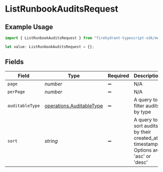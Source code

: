 # ListRunbookAuditsRequest

## Example Usage

```typescript
import { ListRunbookAuditsRequest } from "firehydrant-typescript-sdk/models/operations";

let value: ListRunbookAuditsRequest = {};
```

## Fields

| Field                                                                             | Type                                                                              | Required                                                                          | Description                                                                       |
| --------------------------------------------------------------------------------- | --------------------------------------------------------------------------------- | --------------------------------------------------------------------------------- | --------------------------------------------------------------------------------- |
| `page`                                                                            | *number*                                                                          | :heavy_minus_sign:                                                                | N/A                                                                               |
| `perPage`                                                                         | *number*                                                                          | :heavy_minus_sign:                                                                | N/A                                                                               |
| `auditableType`                                                                   | [operations.AuditableType](../../models/operations/auditabletype.md)              | :heavy_minus_sign:                                                                | A query to filter audits by type                                                  |
| `sort`                                                                            | *string*                                                                          | :heavy_minus_sign:                                                                | A query to sort audits by their created_at timestamp. Options are 'asc' or 'desc' |